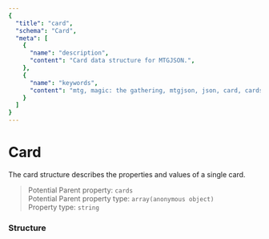 ```yaml
---
{
  "title": "card",
  "schema": "Card",
  "meta": [
    {
      "name": "description",
      "content": "Card data structure for MTGJSON.",
    },
    {
      "name": "keywords",
      "content": "mtg, magic: the gathering, mtgjson, json, card, cards",
    }
  ]
}
---
```


# Card

The card structure describes the properties and values of a single card.

> Potential Parent property: `cards`  
> Potential Parent property type: `array(anonymous object)`  
> Property type: `string`  

### Structure

<GenerateTable/>